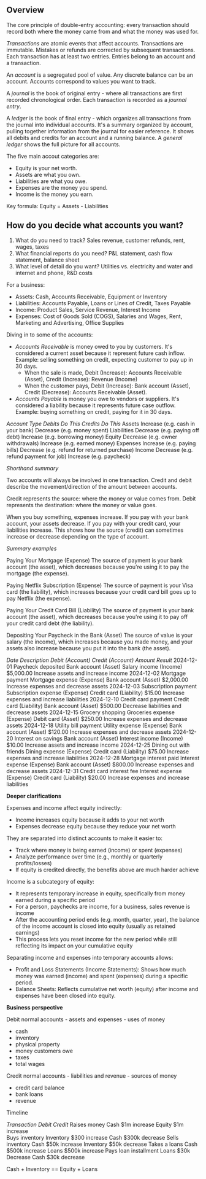 ## Overview

The core principle of double-entry accounting:
every transaction should record both where the money came from and what the money was used for.

_Transactions_ are atomic events that affect accounts.
Transactions are immutable. Mistakes or refunds are corrected by subsequent transactions.
Each transaction has at least two entries.
Entries belong to an account and a transaction.

An _account_ is a segregated pool of value.
Any discrete balance can be an account.
Accounts correspond to values you want to track.

A _journal_ is the book of original entry - where all transactions are first recorded chronological order.
Each transaction is recorded as a _journal entry_.

A _ledger_ is the book of final entry - which organizes all transactions from the journal into individual accounts.
It's a summary organized by account, pulling together information from the journal for easier reference.
It shows all debits and credits for an account and a running balance.
A _general ledger_ shows the full picture for all accounts.

The five main accout categories are:

- Equity is your net worth.
- Assets are what you own.
- Liabilities are what you owe.
- Expenses are the money you spend.
- Income is the money you earn.

Key formula:
Equity = Assets - Liabilities

## How do you decide what accounts you want?

1. What do you need to track? Sales revenue, customer refunds, rent, wages, taxes
2. What financial reports do you need? P&L statement, cash flow statement, balance sheet
3. What level of detail do you want? Utilities vs. electricity and water and internet and phone, R&D costs

For a business:

- Assets: Cash, Accounts Receivable, Equipment or Inventory
- Liabilities: Accounts Payable, Loans or Lines of Credit, Taxes Payable
- Income: Product Sales, Service Revenue, Interest Income
- Expenses: Cost of Goods Sold (COGS), Salaries and Wages, Rent, Marketing and Advertising, Office Supplies

Diving in to some of the accounts:

- _Accounts Receivable_ is money owed to you by customers. It's considered a current asset because it represent future cash inflow. Example: selling something on credit, expecting customer to pay up in 30 days.
  - When the sale is made, Debit (Increase): Accounts Receivable (Asset), Credit (Increase): Revenue (Income)
  - When the customer pays, Debit (Increase): Bank account (Asset), Credit (Decrease): Accounts Receivable (Asset).
- _Accounts Payable_ is money you owe to vendors or suppliers. It's considered a liability because it represents future case outflow. Example: buying something on credit, paying for it in 30 days.

<!-- prettier-ignore -->
*Account Type*	*Debits Do This*	                      *Credits Do This*
Assets	        Increase (e.g. cash in your bank)	      Decrease (e.g. money spent)
Liabilities	    Decrease (e.g. paying off debt)	        Increase (e.g. borrowing money)
Equity	        Decrease (e.g. owner withdrawals)	      Increase (e.g. earned money)
Expenses	      Increase (e.g. paying bills)	          Decrease (e.g. refund for returned purchase)
Income	        Decrease (e.g. refund payment for job)  Increase (e.g. paycheck)

_Shorthand summary_

Two accounts will always be involved in one transaction.
Credit and debit describe the movement/direction of the amount between accounts.

Credit represents the source: where the money or value comes from.
Debit represents the destination: where the money or value goes.

When you buy something, expenses increase. If you pay with your bank account, your assets decrease. If you pay with your credit card, your liabilities increase.
This shows how the source (credit) can sometimes increase or decrease depending on the type of account.

_Summary examples_

Paying Your Mortgage (Expense)
The source of payment is your bank account (the asset), which decreases because you're using it to pay the mortgage (the expense).

Paying Netflix Subscription (Expense)
The source of payment is your Visa card (the liability), which increases because your credit card bill goes up to pay Netflix (the expense).

Paying Your Credit Card Bill (Liability)
The source of payment is your bank account (the asset), which decreases because you're using it to pay off your credit card debt (the liability).

Depositing Your Paycheck in the Bank (Asset)
The source of value is your salary (the income), which increases because you made money, and your assets also increase because you put it into the bank (the asset).

<!-- prettier-ignore -->
*Date*	    *Description*	            *Debit (Account)*	            *Credit (Account)*	        *Amount*    *Result*
2024-12-01	Paycheck deposited	        Bank account (Asset)	        Salary income (Income)	    $5,000.00   Increase assets and increase income
2024-12-02	Mortgage payment	        Mortgage expense (Expense)	    Bank account (Asset)	    $2,000.00   Increase expenses and decrease assets
2024-12-03	Subscription payment	    Subscription expense (Expense)	Credit card (Liability)	    $15.00      Increase expenses and increase liabilities
2024-12-10	Credit card payment	        Credit card (Liability)	        Bank account (Asset)	    $500.00     Decrease liabilities and decrease assets
2024-12-15	Grocery shopping	        Groceries expense (Expense)	    Debit card (Asset)	        $250.00     Increase expenses and decrease assets
2024-12-18	Utility bill payment	    Utility expense (Expense)	    Bank account (Asset)	    $120.00     Increase expenses and decrease assets
2024-12-20	Interest on savings	        Bank account (Asset)	        Interest income (Income)    $10.00      Increase assets and increase income
2024-12-25	Dining out with friends	    Dining expense (Expense)	    Credit card (Liability)	    $75.00      Increase expenses and increase liabilities
2024-12-28	Mortgage interest paid	    Interest expense (Expense)	    Bank account (Asset)	    $800.00     Increase expenses and decrease assets
2024-12-31	Credit card interest fee    Interest expense (Expense)	    Credit card (Liability)	    $20.00      Increase expenses and increase liabilities

**Deeper clarifications**

Expenses and income affect equity indirectly:

- Income increases equity because it adds to your net worth
- Expenses decrease equity because they reduce your net worth

They are separated into distinct accounts to make it easier to:

- Track where money is being earned (income) or spent (expenses)
- Analyze performance over time (e.g., monthly or quarterly profits/losses)
- If equity is credited directly, the benefits above are much harder achieve

Income is a subcategory of equity:

- It represents temporary increase in equity, specifically from money earned during a specific period
- For a person, paychecks are income, for a business, sales revenue is income
- After the accounting period ends (e.g. month, quarter, year), the balance of the income account is closed into equity (usually as retained earnings)
- This process lets you reset income for the new period while still reflecting its impact on your cumulative equity

Separating income and expenses into temporary accounts allows:

- Profit and Loss Statements (Income Statements): Shows how much money was earned (income) and spent (expenses) during a specific period.
- Balance Sheets: Reflects cumulative net worth (equity) after income and expenses have been closed into equity.

**Business perspective**

Debit normal accounts - assets and expenses - uses of money

- cash
- inventory
- physical property
- money customers owe
- taxes
- total wages

Credit normal accounts - liabilities and revenue - sources of money

- credit card balance
- bank loans
- revenue

Timeline

<!-- prettier-ignore -->
*Transaction*           *Debit*                     *Credit*
Raises money            Cash $1m increase           Equity $1m increase     
Buys inventory          Inventory $300 increase     Cash $300k decrease
Sells inventory         Cash $50k increase          Inventory $50k decrease
Takes a loans           Cash $500k increase         Loans $500k increase
Pays loan installment   Loans $30k Decrease         Cash $30k decrease

Cash + Inventory == Equity + Loans
